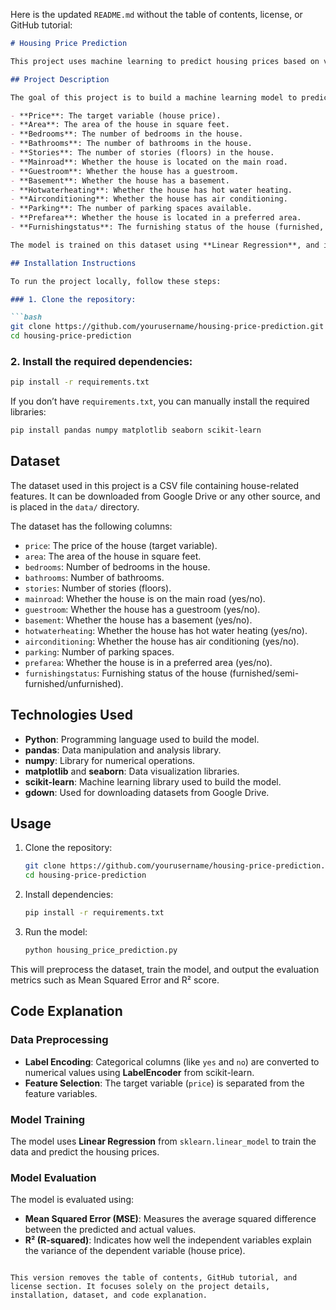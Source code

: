 Here is the updated `README.md` without the table of contents, license, or GitHub tutorial:

```markdown
# Housing Price Prediction

This project uses machine learning to predict housing prices based on various features such as area, number of bedrooms, bathrooms, and other amenities. The model is built using **Linear Regression** to predict the price of a house based on the dataset provided.

## Project Description

The goal of this project is to build a machine learning model to predict house prices based on various features:

- **Price**: The target variable (house price).
- **Area**: The area of the house in square feet.
- **Bedrooms**: The number of bedrooms in the house.
- **Bathrooms**: The number of bathrooms in the house.
- **Stories**: The number of stories (floors) in the house.
- **Mainroad**: Whether the house is located on the main road.
- **Guestroom**: Whether the house has a guestroom.
- **Basement**: Whether the house has a basement.
- **Hotwaterheating**: Whether the house has hot water heating.
- **Airconditioning**: Whether the house has air conditioning.
- **Parking**: The number of parking spaces available.
- **Prefarea**: Whether the house is located in a preferred area.
- **Furnishingstatus**: The furnishing status of the house (furnished, semi-furnished, unfurnished).

The model is trained on this dataset using **Linear Regression**, and it predicts the house price based on these features.

## Installation Instructions

To run the project locally, follow these steps:

### 1. Clone the repository:

```bash
git clone https://github.com/yourusername/housing-price-prediction.git
cd housing-price-prediction
```

### 2. Install the required dependencies:

```bash
pip install -r requirements.txt
```

If you don’t have `requirements.txt`, you can manually install the required libraries:

```bash
pip install pandas numpy matplotlib seaborn scikit-learn
```

## Dataset

The dataset used in this project is a CSV file containing house-related features. It can be downloaded from Google Drive or any other source, and is placed in the `data/` directory. 

The dataset has the following columns:

- `price`: The price of the house (target variable).
- `area`: The area of the house in square feet.
- `bedrooms`: Number of bedrooms in the house.
- `bathrooms`: Number of bathrooms.
- `stories`: Number of stories (floors).
- `mainroad`: Whether the house is on the main road (yes/no).
- `guestroom`: Whether the house has a guestroom (yes/no).
- `basement`: Whether the house has a basement (yes/no).
- `hotwaterheating`: Whether the house has hot water heating (yes/no).
- `airconditioning`: Whether the house has air conditioning (yes/no).
- `parking`: Number of parking spaces.
- `prefarea`: Whether the house is in a preferred area (yes/no).
- `furnishingstatus`: Furnishing status of the house (furnished/semi-furnished/unfurnished).

## Technologies Used

- **Python**: Programming language used to build the model.
- **pandas**: Data manipulation and analysis library.
- **numpy**: Library for numerical operations.
- **matplotlib** and **seaborn**: Data visualization libraries.
- **scikit-learn**: Machine learning library used to build the model.
- **gdown**: Used for downloading datasets from Google Drive.

## Usage

1. Clone the repository:
    ```bash
    git clone https://github.com/yourusername/housing-price-prediction.git
    cd housing-price-prediction
    ```

2. Install dependencies:
    ```bash
    pip install -r requirements.txt
    ```

3. Run the model:
    ```bash
    python housing_price_prediction.py
    ```

This will preprocess the dataset, train the model, and output the evaluation metrics such as Mean Squared Error and R² score.

## Code Explanation

### Data Preprocessing

- **Label Encoding**: Categorical columns (like `yes` and `no`) are converted to numerical values using **LabelEncoder** from scikit-learn.
- **Feature Selection**: The target variable (`price`) is separated from the feature variables.

### Model Training

The model uses **Linear Regression** from `sklearn.linear_model` to train the data and predict the housing prices.

### Model Evaluation

The model is evaluated using:
- **Mean Squared Error (MSE)**: Measures the average squared difference between the predicted and actual values.
- **R² (R-squared)**: Indicates how well the independent variables explain the variance of the dependent variable (house price).
```

This version removes the table of contents, GitHub tutorial, and license section. It focuses solely on the project details, installation, dataset, and code explanation.
